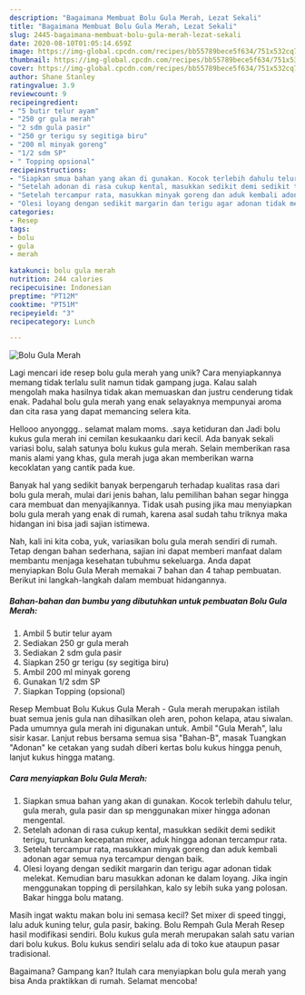 ```yaml
---
description: "Bagaimana Membuat Bolu Gula Merah, Lezat Sekali"
title: "Bagaimana Membuat Bolu Gula Merah, Lezat Sekali"
slug: 2445-bagaimana-membuat-bolu-gula-merah-lezat-sekali
date: 2020-08-10T01:05:14.659Z
image: https://img-global.cpcdn.com/recipes/bb55789bece5f634/751x532cq70/bolu-gula-merah-foto-resep-utama.jpg
thumbnail: https://img-global.cpcdn.com/recipes/bb55789bece5f634/751x532cq70/bolu-gula-merah-foto-resep-utama.jpg
cover: https://img-global.cpcdn.com/recipes/bb55789bece5f634/751x532cq70/bolu-gula-merah-foto-resep-utama.jpg
author: Shane Stanley
ratingvalue: 3.9
reviewcount: 9
recipeingredient:
- "5 butir telur ayam"
- "250 gr gula merah"
- "2 sdm gula pasir"
- "250 gr terigu sy segitiga biru"
- "200 ml minyak goreng"
- "1/2 sdm SP"
- " Topping opsional"
recipeinstructions:
- "Siapkan smua bahan yang akan di gunakan. Kocok terlebih dahulu telur, gula merah, gula pasir dan sp menggunakan mixer hingga adonan mengental."
- "Setelah adonan di rasa cukup kental, masukkan sedikit demi sedikit terigu, turunkan kecepatan mixer, aduk hingga adonan tercampur rata."
- "Setelah tercampur rata, masukkan minyak goreng dan aduk kembali adonan agar semua nya tercampur dengan baik."
- "Olesi loyang dengan sedikit margarin dan terigu agar adonan tidak melekat. Kemudian baru masukkan adonan ke dalam loyang. Jika ingin menggunakan topping di persilahkan, kalo sy lebih suka yang polosan. Bakar hingga bolu matang."
categories:
- Resep
tags:
- bolu
- gula
- merah

katakunci: bolu gula merah 
nutrition: 244 calories
recipecuisine: Indonesian
preptime: "PT12M"
cooktime: "PT51M"
recipeyield: "3"
recipecategory: Lunch

---
```



![Bolu Gula Merah](https://img-global.cpcdn.com/recipes/bb55789bece5f634/751x532cq70/bolu-gula-merah-foto-resep-utama.jpg)

Lagi mencari ide resep bolu gula merah yang unik? Cara menyiapkannya memang tidak terlalu sulit namun tidak gampang juga. Kalau salah mengolah maka hasilnya tidak akan memuaskan dan justru cenderung tidak enak. Padahal bolu gula merah yang enak selayaknya mempunyai aroma dan cita rasa yang dapat memancing selera kita.

Hellooo anyonggg.. selamat malam moms. .saya ketiduran dan Jadi bolu kukus gula merah ini cemilan kesukaanku dari kecil. Ada banyak sekali variasi bolu, salah satunya bolu kukus gula merah. Selain memberikan rasa manis alami yang khas, gula merah juga akan memberikan warna kecoklatan yang cantik pada kue.

Banyak hal yang sedikit banyak berpengaruh terhadap kualitas rasa dari bolu gula merah, mulai dari jenis bahan, lalu pemilihan bahan segar hingga cara membuat dan menyajikannya. Tidak usah pusing jika mau menyiapkan bolu gula merah yang enak di rumah, karena asal sudah tahu triknya maka hidangan ini bisa jadi sajian istimewa.


Nah, kali ini kita coba, yuk, variasikan bolu gula merah sendiri di rumah. Tetap dengan bahan sederhana, sajian ini dapat memberi manfaat dalam membantu menjaga kesehatan tubuhmu sekeluarga. Anda dapat menyiapkan Bolu Gula Merah memakai 7 bahan dan 4 tahap pembuatan. Berikut ini langkah-langkah dalam membuat hidangannya.

<!--inarticleads1-->

##### Bahan-bahan dan bumbu yang dibutuhkan untuk pembuatan Bolu Gula Merah:

1. Ambil 5 butir telur ayam
1. Sediakan 250 gr gula merah
1. Sediakan 2 sdm gula pasir
1. Siapkan 250 gr terigu (sy segitiga biru)
1. Ambil 200 ml minyak goreng
1. Gunakan 1/2 sdm SP
1. Siapkan  Topping (opsional)


Resep Membuat Bolu Kukus Gula Merah - Gula merah merupakan istilah buat semua jenis gula nan dihasilkan oleh aren, pohon kelapa, atau siwalan. Pada umumnya gula merah ini digunakan untuk. Ambil &#34;Gula Merah&#34;, lalu sisir kasar. Lanjut rebus bersama semua sisa &#34;Bahan-B&#34;, masak Tuangkan &#34;Adonan&#34; ke cetakan yang sudah diberi kertas bolu kukus hingga penuh, lanjut kukus hingga matang. 

<!--inarticleads2-->

##### Cara menyiapkan Bolu Gula Merah:

1. Siapkan smua bahan yang akan di gunakan. Kocok terlebih dahulu telur, gula merah, gula pasir dan sp menggunakan mixer hingga adonan mengental.
1. Setelah adonan di rasa cukup kental, masukkan sedikit demi sedikit terigu, turunkan kecepatan mixer, aduk hingga adonan tercampur rata.
1. Setelah tercampur rata, masukkan minyak goreng dan aduk kembali adonan agar semua nya tercampur dengan baik.
1. Olesi loyang dengan sedikit margarin dan terigu agar adonan tidak melekat. Kemudian baru masukkan adonan ke dalam loyang. Jika ingin menggunakan topping di persilahkan, kalo sy lebih suka yang polosan. Bakar hingga bolu matang.


Masih ingat waktu makan bolu ini semasa kecil? Set mixer di speed tinggi, lalu aduk kuning telur, gula pasir, baking. Bolu Rempah Gula Merah Resep hasil modifikasi sendiri. Bolu kukus gula merah merupakan salah satu varian dari bolu kukus. Bolu kukus sendiri selalu ada di toko kue ataupun pasar tradisional. 

Bagaimana? Gampang kan? Itulah cara menyiapkan bolu gula merah yang bisa Anda praktikkan di rumah. Selamat mencoba!
